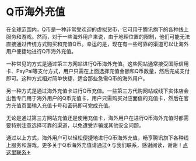 # Q币海外充值

在全球范围内，Q币是一种非常受欢迎的虚拟货币，它可用于腾讯旗下的各种线上服务和游戏。然而，对于一些海外用户来说，由于地理位置的限制，他们可能无法直接通过传统方式购买和充值Q币。幸运的是，现在有一些可靠的渠道可以让海外用户便捷地进行Q币海外充值。

一种常见的方式是通过第三方网站进行Q币海外充值。这些网站通常接受国际信用卡、PayPal等支付方式，用户只需在上面选择充值金额和Q币数量，然后完成支付即可。这种方式相对简单快捷，适合那些急需Q币的海外用户。

另一种方式是通过海外充值卡进行Q币充值。一些第三方代购网站或线下实体店会出售专门用于海外用户的Q币充值卡，用户只需购买对应面值的充值卡，然后在官方充值页面输入充值卡号和密码即可完成充值。

无论是通过第三方网站充值还是使用充值卡，海外用户在进行Q币海外充值时都需要特别注意选择可靠的渠道，以免遭受诈骗或其他安全问题。

通过以上方式，海外用户可以轻松便捷地进行Q币海外充值，畅享腾讯旗下各种线上服务和游戏。更多关于Q币海外充值请通过✈与我们联系，感谢阅读，谢谢！[点这里联系✈](https://ads.k02.cc)